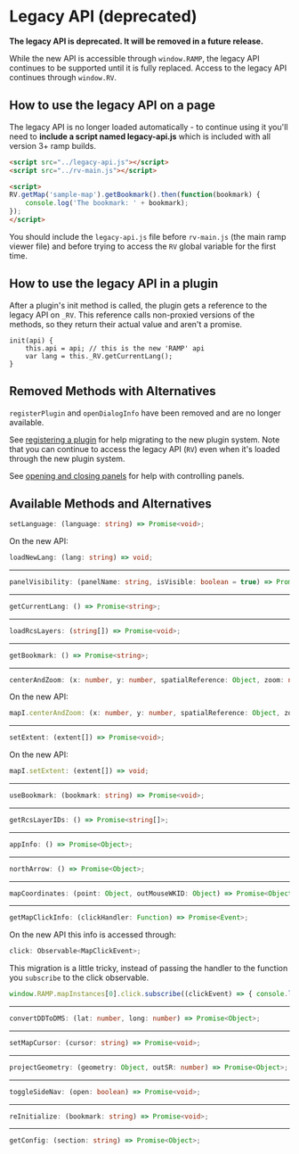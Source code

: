 # Legacy API (deprecated)

**The legacy API is deprecated. It will be removed in a future release.**

While the new API is accessible through `window.RAMP`, the legacy API continues to be supported until it is fully replaced. Access to the legacy API continues through `window.RV`.

## How to use the legacy API on a page

The legacy API is no longer loaded automatically - to continue using it you'll need to **include a script named legacy-api.js** which is included with all version 3+ ramp builds.

```html
<script src="../legacy-api.js"></script>
<script src="../rv-main.js"></script>

<script>
RV.getMap('sample-map').getBookmark().then(function(bookmark) {
    console.log('The bookmark: ' + bookmark);
});
</script>
```

You should include the `legacy-api.js` file before `rv-main.js` (the main ramp viewer file) and before trying to access the `RV` global variable for the first time.

## How to use the legacy API in a plugin

After a plugin's init method is called, the plugin gets a reference to the legacy API on `_RV`. This reference calls non-proxied versions of the methods, so they return their actual value and aren't a promise.

```
init(api) {
	this.api = api; // this is the new 'RAMP' api
	var lang = this._RV.getCurrentLang();
}
```



## Removed Methods with Alternatives

`registerPlugin` and `openDialogInfo` have been removed and are no longer available.

See [registering a plugin](/developer/plugins?id=register) for help migrating to the new plugin system. Note that you can continue to access the legacy API (`RV`) even when it's loaded through the new plugin system.

See [opening and closing panels](/developer/panels?id=open-close) for help with controlling panels.

## Available Methods and Alternatives

```ts
setLanguage: (language: string) => Promise<void>;
```
On the new API:
```ts
loadNewLang: (lang: string) => void;
```
-------------------
```ts
panelVisibility: (panelName: string, isVisible: boolean = true) => Promise<void>;
```
-------------------
```ts
getCurrentLang: () => Promise<string>;
```
-------------------
```ts
loadRcsLayers: (string[]) => Promise<void>;
```
-------------------
```ts
getBookmark: () => Promise<string>;
```
-------------------
```ts
centerAndZoom: (x: number, y: number, spatialReference: Object, zoom: number) => Promise<void>;
```
On the new API:
```ts
mapI.centerAndZoom: (x: number, y: number, spatialReference: Object, zoom: number) => void;
```
-------------------
```ts
setExtent: (extent[]) => Promise<void>;
```
On the new API:
```ts
mapI.setExtent: (extent[]) => void;
```
-------------------
```ts
useBookmark: (bookmark: string) => Promise<void>;
```
-------------------
```ts
getRcsLayerIDs: () => Promise<string[]>;
```
-------------------
```ts
appInfo: () => Promise<Object>;
```
-------------------
```ts
northArrow: () => Promise<Object>;
```
-------------------
```ts
mapCoordinates: (point: Object, outMouseWKID: Object) => Promise<Object[]>;
```
-------------------
```ts
getMapClickInfo: (clickHandler: Function) => Promise<Event>;
```
On the new API this info is accessed through:
```ts
click: Observable<MapClickEvent>;
```
This migration is a little tricky, instead of passing the handler to the function you `subscribe` to the click observable.
```ts
window.RAMP.mapInstances[0].click.subscribe((clickEvent) => { console.log(clickEvent)});
```

-------------------
```ts
convertDDToDMS: (lat: number, long: number) => Promise<Object>;
```
-------------------
```ts
setMapCursor: (cursor: string) => Promise<void>;
```
-------------------
```ts
projectGeometry: (geometry: Object, outSR: number) => Promise<Object>;
```
-------------------
```ts
toggleSideNav: (open: boolean) => Promise<void>;
```
-------------------
```ts
reInitialize: (bookmark: string) => Promise<void>;
```
-------------------
```ts
getConfig: (section: string) => Promise<Object>;
```